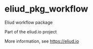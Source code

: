 # eliud_pkg_workflow

Eliud workflow package

Part of the eliud.io project

More information, see https://eliud.io
